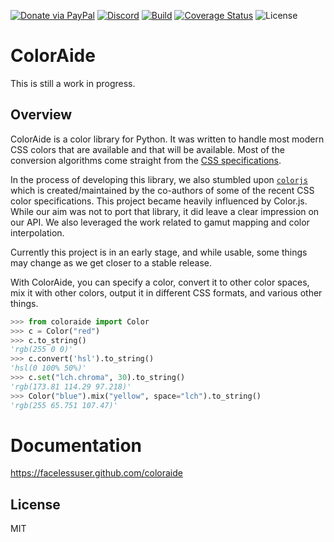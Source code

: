 [![Donate via PayPal][donate-image]][donate-link]
[![Discord][discord-image]][discord-link]
[![Build][github-ci-image]][github-ci-link]
[![Coverage Status][codecov-image]][codecov-link]
![License][license-image-mit]
<!-- [![PyPI Version][pypi-image]][pypi-link]
[![PyPI - Python Version][python-image]][pypi-link] -->

# ColorAide

This is still a work in progress.

## Overview

ColorAide is a color library for Python. It was written to handle most modern CSS colors that are available and that
will be available. Most of the conversion algorithms come straight from the [CSS specifications][css-spec-convert].

In the process of developing this library, we also stumbled upon [`colorjs`][colorjs] which is created/maintained by the
co-authors of some of the recent CSS color specifications. This project became heavily influenced by Color.js. While our
aim was not to port that library, it did leave a clear impression on our API. We also leveraged the work related to
gamut mapping and color interpolation.

Currently this project is in an early stage, and while usable, some things may change as we get closer to a stable
release.

With ColorAide, you can specify a color, convert it to other color spaces, mix it with other colors, output it in
different CSS formats, and various other things.

```py
>>> from coloraide import Color
>>> c = Color("red")
>>> c.to_string()
'rgb(255 0 0)'
>>> c.convert('hsl').to_string()
'hsl(0 100% 50%)'
>>> c.set("lch.chroma", 30).to_string()
'rgb(173.81 114.29 97.218)'
>>> Color("blue").mix("yellow", space="lch").to_string()
'rgb(255 65.751 107.47)'
```

[css-spec-convert]: https://drafts.csswg.org/css-color/#color-conversion-code
[colorjs]: https://github.com/LeaVerou/color.js

# Documentation

https://facelessuser.github.com/coloraide

## License

MIT

[github-ci-image]: https://github.com/facelessuser/coloraide/workflows/build/badge.svg?branch=master&event=push
[github-ci-link]: https://github.com/facelessuser/coloraide/actions?query=workflow%3Abuild+branch%3Amaster
[discord-image]: https://img.shields.io/discord/678289859768745989?logo=discord&logoColor=aaaaaa&color=mediumpurple&labelColor=333333
[discord-link]:https://discord.gg/TWs8Tgr
[codecov-image]: https://img.shields.io/codecov/c/github/facelessuser/coloraide/master.svg?logo=codecov&logoColor=aaaaaa&labelColor=333333
[codecov-link]: https://codecov.io/github/facelessuser/coloraide
[pypi-image]: https://img.shields.io/pypi/v/coloraide.svg?logo=pypi&logoColor=aaaaaa&labelColor=333333
[pypi-link]: https://pypi.python.org/pypi/coloraide
[python-image]: https://img.shields.io/pypi/pyversions/coloraide?logo=python&logoColor=aaaaaa&labelColor=333333
[license-image-mit]: https://img.shields.io/badge/license-MIT-blue.svg?labelColor=333333
[donate-image]: https://img.shields.io/badge/Donate-PayPal-3fabd1?logo=paypal
[donate-link]: https://www.paypal.me/facelessuser
